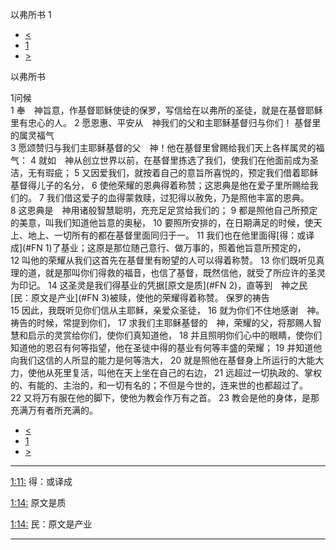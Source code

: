 ﻿





 以弗所书 1




* [<](bible/GAL06.md)
* [1](bible/EPH.md)
* [>](bible/EPH02.md)



以弗所书 
 
1问候  
1 奉　神旨意，作基督耶稣使徒的保罗，写信给在以弗所的圣徒，就是在基督耶稣里有忠心的人。 
2 愿恩惠、平安从　神我们的父和主耶稣基督归与你们！ 基督里的属灵福气  
3 愿颂赞归与我们主耶稣基督的父　神！他在基督里曾赐给我们天上各样属灵的福气： 
4 就如　神从创立世界以前，在基督里拣选了我们，使我们在他面前成为圣洁，无有瑕疵； 
5 又因爱我们，就按着自己的意旨所喜悦的，预定我们借着耶稣基督得儿子的名分， 
6 使他荣耀的恩典得着称赞；这恩典是他在爱子里所赐给我们的。 
7 我们借这爱子的血得蒙救赎，过犯得以赦免，乃是照他丰富的恩典。 
8 这恩典是　神用诸般智慧聪明，充充足足赏给我们的； 
9 都是照他自己所预定的美意，叫我们知道他旨意的奥秘， 
10 要照所安排的，在日期满足的时候，使天上、地上、一切所有的都在基督里面同归于一。 
11 我们也在他里面得[得：或译成](#FN
1)了基业；这原是那位随己意行、做万事的，照着他旨意所预定的， 
12 叫他的荣耀从我们这首先在基督里有盼望的人可以得着称赞。 
13 你们既听见真理的道，就是那叫你们得救的福音，也信了基督，既然信他，就受了所应许的圣灵为印记。 
14 这圣灵是我们得基业的凭据[原文是质](#FN
2)，直等到　神之民[民：原文是产业](#FN
3)被赎，使他的荣耀得着称赞。 保罗的祷告  
15 因此，我既听见你们信从主耶稣，亲爱众圣徒， 
16 就为你们不住地感谢　神。祷告的时候，常提到你们， 
17 求我们主耶稣基督的　神，荣耀的父，将那赐人智慧和启示的灵赏给你们，使你们真知道他， 
18 并且照明你们心中的眼睛，使你们知道他的恩召有何等指望，他在圣徒中得的基业有何等丰盛的荣耀； 
19 并知道他向我们这信的人所显的能力是何等浩大， 
20 就是照他在基督身上所运行的大能大力，使他从死里复活，叫他在天上坐在自己的右边， 
21 远超过一切执政的、掌权的、有能的、主治的，和一切有名的；不但是今世的，连来世的也都超过了。 
22 又将万有服在他的脚下，使他为教会作万有之首。 
23 教会是他的身体，是那充满万有者所充满的。 
* [<](bible/GAL06.md)
* [1](bible/EPH.md)
* [>](bible/EPH02.md)





---


[1:11:](#V11)
得：或译成


[1:14:](#V14)
原文是质


[1:14:](#V14)
民：原文是产业




---









